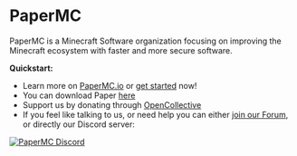 # PaperMC

PaperMC is a Minecraft Software organization focusing on improving the Minecraft ecosystem with faster and more secure software.

**Quickstart:**
- Learn more on [PaperMC.io](https://papermc.io) or [get started](https://docs.papermc.io/paper/getting-started) now!
- You can download Paper [here](https://papermc.io/downloads)
- Support us by donating through [OpenCollective](https://opencollective.com/papermc)
- If you feel like talking to us, or need help you can either [join our Forum](https://forums.papermc.io/), or directly our Discord server:

<a href="https://discord.gg/papermc">
         <img alt="PaperMC Discord" src="https://discord.com/api/guilds/289587909051416579/widget.png?style=banner2">
</a>
